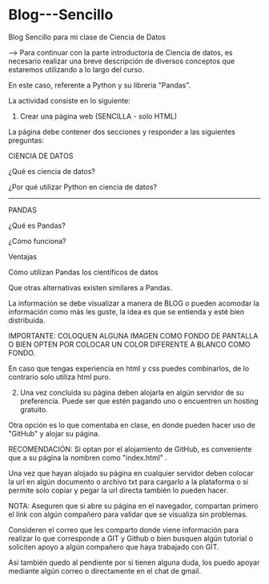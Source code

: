 # Blog---Sencillo
Blog Sencillo para mi clase de Ciencia de Datos

-->
Para continuar con la parte introductoria de Ciencia de datos, es necesario realizar una breve descripción de diversos conceptos que estaremos utilizando a lo largo del curso.

En este caso, referente a Python y su libreria "Pandas".

La actividad consiste en lo siguiente:

1) Crear una página web (SENCILLA - solo HTML)

La página debe contener dos secciones y responder a las siguientes preguntas:

CIENCIA DE DATOS

¿Qué es ciencia de datos?

¿Por qué utilizar Python en ciencia de datos?

-----------------------------------------------------------------

PANDAS

¿Qué es Pandas?

¿Cómo funciona?

Ventajas

Cómo utilizan Pandas los científicos de datos

Que otras alternativas existen similares a Pandas.

La información se debe visualizar a manera de BLOG o pueden acomodar la información como más les guste, la idea es que se entienda y esté bien distribuida. 

IMPORTANTE: COLOQUEN ALGUNA IMAGEN COMO FONDO DE PANTALLA O BIEN OPTEN POR COLOCAR UN COLOR DIFERENTE A BLANCO COMO FONDO. 

En caso que tengas experiencia en html y css puedes combinarlos, de lo contrario solo utiliza html puro.

2) Una vez concluida su página deben alojarla en algún servidor de su preferencia. Puede ser que estén pagando uno o encuentren un hosting gratuito. 

Otra opción es lo que comentaba en clase, en donde pueden hacer uso de "GitHub" y alojar su página.

RECOMENDACIÓN: Si optan por el alojamiento de GitHub, es conveniente que a su página la nombren como "index.html" .

Una vez que hayan alojado su página en cualquier servidor deben colocar la url en algún documento o archivo txt para cargarlo a la plataforma o si permite solo copiar y pegar la url directa también lo pueden hacer.

NOTA: Aseguren que si abre su página en el navegador, compartan primero el link con algún compañero para validar que se visualiza sin problemas.

Consideren el correo que les comparto donde viene información para realizar lo que corresponde a GIT  y Github o bien busquen algún tutorial o soliciten apoyo a algún compañero que haya trabajado con GIT.

Así también quedo al pendiente por si tienen alguna duda, los puedo apoyar mediante algún correo o directamente en el chat de gmail.


